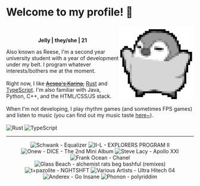 <h1>Welcome to my profile! 👋</h1>
<img src="penguin.webp" alt="dancing penguin" align="right" width="40%">
<br>
<p align="center"><b>Jelly | they/she | 21</b></p>
<p>
Also known as Reese, I'm a second year university student with a year of development under my belt. I program whatever interests/bothers me at the moment.
<br><br>
Right now, I like <s><a href="https://kprofiles.com/karina-aespa-profile/">Aespa's Karina</a>,</s> <a href="https://www.rust-lang.org/">Rust</a> and <a href="https://www.typescriptlang.org/">TypeScript</a>. I'm also familiar with Java, Python, C++, and the HTML/CSS/JS stack.
<br><br>
When I'm not developing, I play rhythm games (and sometimes FPS games) and listen to music (you can find out my music taste <a href="https://www.last.fm/user/i-dle">here~</a>).
<br><br>
<img alt="Rust" src="https://img.shields.io/badge/Rust-%23000000.svg?&style=for-the-badge&logo=rust&logoColor=white"/> <img alt="TypeScript" src="https://img.shields.io/badge/TypeScript-%233178C6.svg?&style=for-the-badge&logo=typescript&logoColor=white"/>
</p>
<hr class="dotted">
<!-- lastfm -->
<p align="center"><img src="https://lastfm.freetls.fastly.net/i/u/64s/0e315609e755c1279b84676c02c9f09c.jpg" title="Schwank - Equalizer"> <img src="https://lastfm.freetls.fastly.net/i/u/64s/b19bc502023dc5d61c27e4e1b85c1caa.png" title="II-L - EXPLORERS PROGRAM II"> <img src="https://lastfm.freetls.fastly.net/i/u/64s/de53dedeece20636228dc5d1bf36e1ac.jpg" title="Onew - DICE - The 2nd Mini Album"> <img src="https://lastfm.freetls.fastly.net/i/u/64s/83b5283fa61d8df6e2e0466946027c16.jpg" title="Steve Lacy - Apollo XXI"> <img src="https://lastfm.freetls.fastly.net/i/u/64s/b426943d4e0d97e08e6c34eb4580a33b.jpg" title="Frank Ocean - Chanel"> <img src="https://lastfm.freetls.fastly.net/i/u/64s/91cc0b832bdefd130e85bca2828c6388.png" title="Glass Beach - alchemist rats beg bashful (remixes)"> <img src="https://lastfm.freetls.fastly.net/i/u/64s/21c111b47e196a8cc87f974b300af915.jpg" title="t+pazolite - NGHTSHFT"> <img src="https://lastfm.freetls.fastly.net/i/u/64s/8d9104fa75d4277ac2489ea06bb535cd.jpg" title="Various Artists - Ultra Hitech 04"> <img src="https://lastfm.freetls.fastly.net/i/u/64s/05bfce897d75755264fa8c2045638d5b.jpg" title="Anderex - Go Insane"> <img src="https://lastfm.freetls.fastly.net/i/u/64s/1335157279f53e59a59de3572fc3bac1.jpg" title="Phonon - polyriddim"> </p>
